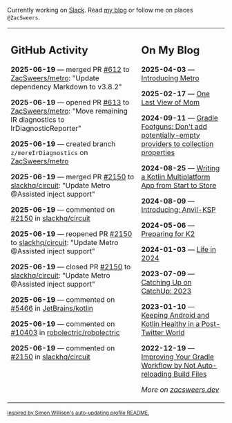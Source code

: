 Currently working on [Slack](https://slack.com/). Read [my blog](https://zacsweers.dev/) or follow me on places `@ZacSweers`.

<table><tr><td valign="top" width="60%">

## GitHub Activity
<!-- githubActivity starts -->
**2025-06-19** — merged PR [#612](https://github.com/ZacSweers/metro/pull/612) to [ZacSweers/metro](https://github.com/ZacSweers/metro): "Update dependency Markdown to v3.8.2"

**2025-06-19** — opened PR [#613](https://github.com/ZacSweers/metro/pull/613) to [ZacSweers/metro](https://github.com/ZacSweers/metro): "Move remaining IR diagnostics to IrDiagnosticReporter"

**2025-06-19** — created branch `z/moreIrDiagnostics` on [ZacSweers/metro](https://github.com/ZacSweers/metro)

**2025-06-19** — merged PR [#2150](https://github.com/slackhq/circuit/pull/2150) to [slackhq/circuit](https://github.com/slackhq/circuit): "Update Metro @Assisted inject support"

**2025-06-19** — commented on [#2150](https://github.com/slackhq/circuit/pull/2150#issuecomment-2989022422) in [slackhq/circuit](https://github.com/slackhq/circuit)

**2025-06-19** — reopened PR [#2150](https://github.com/slackhq/circuit/pull/2150) to [slackhq/circuit](https://github.com/slackhq/circuit): "Update Metro @Assisted inject support"

**2025-06-19** — closed PR [#2150](https://github.com/slackhq/circuit/pull/2150) to [slackhq/circuit](https://github.com/slackhq/circuit): "Update Metro @Assisted inject support"

**2025-06-19** — commented on [#5466](https://github.com/JetBrains/kotlin/pull/5466#issuecomment-2988930697) in [JetBrains/kotlin](https://github.com/JetBrains/kotlin)

**2025-06-19** — commented on [#10403](https://github.com/robolectric/robolectric/issues/10403#issuecomment-2988871824) in [robolectric/robolectric](https://github.com/robolectric/robolectric)

**2025-06-19** — commented on [#2150](https://github.com/slackhq/circuit/pull/2150#issuecomment-2988869053) in [slackhq/circuit](https://github.com/slackhq/circuit)
<!-- githubActivity ends -->
</td><td valign="top" width="40%">

## On My Blog
<!-- blog starts -->
**2025-04-03** — [Introducing Metro](https://www.zacsweers.dev/introducing-metro/)

**2025-02-17** — [One Last View of Mom](https://www.zacsweers.dev/one-last-view-of-mom/)

**2024-09-11** — [Gradle Footguns: Don't add potentially-empty providers to collection properties](https://www.zacsweers.dev/gradle-footgun-adding-empty-providers-to-collection-properties/)

**2024-08-25** — [Writing a Kotlin Multiplatform App from Start to Store](https://www.zacsweers.dev/writing-a-kotlin-multiplatform-app-from-start-to-store/)

**2024-08-09** — [Introducing: Anvil-KSP](https://www.zacsweers.dev/introducing-anvil-ksp/)

**2024-05-06** — [Preparing for K2](https://www.zacsweers.dev/preparing-for-k2/)

**2024-01-03** — [Life in 2024](https://www.zacsweers.dev/life-in-2024/)

**2023-07-09** — [Catching Up on CatchUp: 2023](https://www.zacsweers.dev/catching-up-on-catchup-2023/)

**2023-01-10** — [Keeping Android and Kotlin Healthy in a Post-Twitter World](https://www.zacsweers.dev/keeping-android-healthy/)

**2022-12-19** — [Improving Your Gradle Workflow by Not Auto-reloading Build Files](https://www.zacsweers.dev/improving-your-workflow-by-not-auto-reloading-build-files/)
<!-- blog ends -->
_More on [zacsweers.dev](https://zacsweers.dev/)_
</td></tr></table>

<sub><a href="https://simonwillison.net/2020/Jul/10/self-updating-profile-readme/">Inspired by Simon Willison's auto-updating profile README.</a></sub>